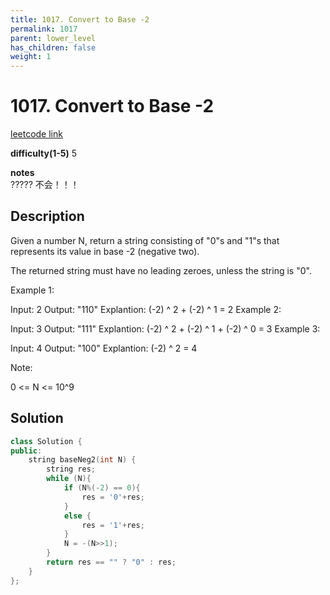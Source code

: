 ```yaml
---
title: 1017. Convert to Base -2
permalink: 1017
parent: lower_level
has_children: false
weight: 1
---
```

# 1017. Convert to Base -2
[leetcode link](https://leetcode.com/problems/convert-to-base-2/)

**difficulty(1-5)** 
5

**notes**   
????? 不会！！！

## Description

Given a number N, return a string consisting of "0"s and "1"s that represents its value in base -2 (negative two).

The returned string must have no leading zeroes, unless the string is "0".

 

Example 1:

Input: 2
Output: "110"
Explantion: (-2) ^ 2 + (-2) ^ 1 = 2
Example 2:

Input: 3
Output: "111"
Explantion: (-2) ^ 2 + (-2) ^ 1 + (-2) ^ 0 = 3
Example 3:

Input: 4
Output: "100"
Explantion: (-2) ^ 2 = 4
 

Note:

0 <= N <= 10^9



## Solution
```c++
class Solution {
public:
    string baseNeg2(int N) {
        string res;
        while (N){
            if (N%(-2) == 0){
                res = '0'+res;
            }
            else {
                res = '1'+res;
            }
            N = -(N>>1);
        }
        return res == "" ? "0" : res;
    }
};
```


